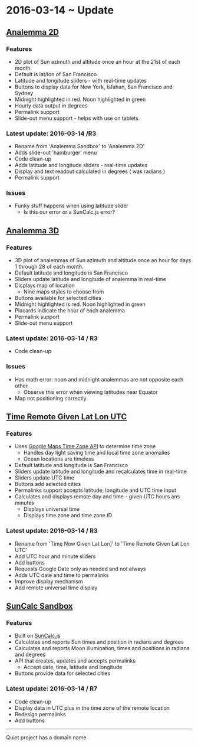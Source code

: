 ﻿2016-03-14 ~ Update
===


## [Analemma 2D]( http://ladybug-analysis-tools.github.io/ladybug-web/analemma-2d/ )

### Features

* 2D plot of Sun azimuth and altitude once an hour at the 21st of each month. 
* Default is lat/lon of San Francisco
* Latitude and longitude sliders - with real-time updates
* Buttons to display data for New York, Isfahan, San Francisco and Sydney
* Midnight highlighted in red. Noon highlighted in green
* Hourly data output in degrees
* Permalink support
* Slide-out menu support - helps with use on tablets

### Latest update: 2016-03-14 /R3

* Rename from 'Analemma Sandbox' to 'Analemma 2D'
* Adds slide-out 'hamburger' menu
* Code clean-up
* Adds latitude and longitude sliders - real-time updates
* Display and text readout calculated in degrees ( was radians ) 
* Permalink support

### Issues

* Funky stuff happens when using latitude slider
	* Is this our error or a SunCalc.js error?


## [Analemma 3D]( http://ladybug-analysis-tools.github.io/ladybug-web/analemma-3d/ )


### Features

* 3D plot of analemmas of Sun azimuth and altitude once an hour for days 1 through 28 of each month. 
* Default latitude and longitude is San Francisco
* Sliders update latitude and longitude of analemma in real-time
* Displays map of location
	* Nine maps styles to choose from
* Buttons available for selected cities
* Midnight highlighted is red. Noon highlighted in green
* Placards indicate the hour of each analemma
* Permalink support
* Slide-out menu support

### Latest update: 2016-03-14 / R3

* Code clean-up

### Issues

* Has math error: noon and midnight analemmas are not opposite each other. 
	* Observe this error when viewing latitudes near Equator
* Map not positioning correctly


## [Time Remote Given Lat Lon UTC]( http://jaanga.github.io/cookbook-html/snippets/time-zone/time-remote-given-lat-lon-utc/ )

### Features
 
* Uses [Google Maps Time Zone API]( https://developers.google.com/maps/documentation/timezone/intro ) to determine time zone
	* Handles day light saving time and local time zone anomalies
	* Ocean locations are timeless
* Default latitude and longitude is San Francisco
* Sliders update latitude and longitude and recalculates time in real-time
* Sliders update UTC time
* Buttons add selected cities
* Permalinks support accepts latitude, longitude and UTC time input
* Calculates and displays remote day and time - given UTC hours ans minutes
	* Displays universal time
	* Displays time zone and time zone ID

### Latest update: 2016-03-14 / R3

* Rename from 'Time Now Given Lat Lon]' to 'Time Remote Given Lat Lon UTC'
* Add UTC hour and minute sliders
* Add buttons
* Requests Google Date only as needed and not always
* Adds UTC date and time to permalinks
* Improve display mechanism
* Add remote universal time display 


## [SunCalc Sandbox]( http://ladybug-analysis-tools.github.io/ladybug-web/suncalc-sandbox/ )

### Features

* Built on [SunCalc.js]( https://github.com/mourner/suncalc )
* Calculates and reports Sun times and position in radians and degrees
* Calculates and reports Moon illumination, times and positions in radians and degrees
* API that creates, updates and accepts permalinks
	* Accept date, time, latitude and longitude
* Buttons provide data for selected cities


### Latest update: 2016-03-14 / R7

* Code clean-up
* Display data in UTC plus in the time zone of the remote location
* Redesign permalinks
* Add buttons


***

Quiet project has a domain name

